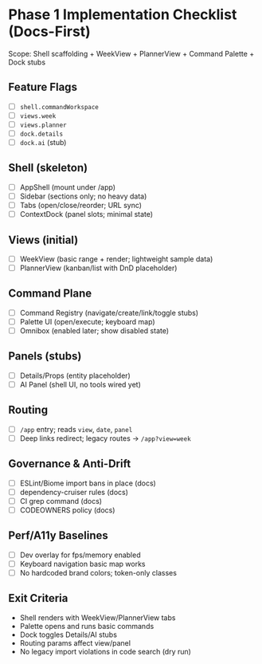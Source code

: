 # Phase 1 Implementation Checklist (Docs-First)

Scope: Shell scaffolding + WeekView + PlannerView + Command Palette + Dock stubs

## Feature Flags
- [ ] `shell.commandWorkspace`
- [ ] `views.week`
- [ ] `views.planner`
- [ ] `dock.details`
- [ ] `dock.ai` (stub)

## Shell (skeleton)
- [ ] AppShell (mount under /app)
- [ ] Sidebar (sections only; no heavy data)
- [ ] Tabs (open/close/reorder; URL sync)
- [ ] ContextDock (panel slots; minimal state)

## Views (initial)
- [ ] WeekView (basic range + render; lightweight sample data)
- [ ] PlannerView (kanban/list with DnD placeholder)

## Command Plane
- [ ] Command Registry (navigate/create/link/toggle stubs)
- [ ] Palette UI (open/execute; keyboard map)
- [ ] Omnibox (enabled later; show disabled state)

## Panels (stubs)
- [ ] Details/Props (entity placeholder)
- [ ] AI Panel (shell UI, no tools wired yet)

## Routing
- [ ] `/app` entry; reads `view`, `date`, `panel`
- [ ] Deep links redirect; legacy routes → `/app?view=week`

## Governance & Anti-Drift
- [ ] ESLint/Biome import bans in place (docs)
- [ ] dependency-cruiser rules (docs)
- [ ] CI grep command (docs)
- [ ] CODEOWNERS policy (docs)

## Perf/A11y Baselines
- [ ] Dev overlay for fps/memory enabled
- [ ] Keyboard navigation basic map works
- [ ] No hardcoded brand colors; token-only classes

## Exit Criteria
- Shell renders with WeekView/PlannerView tabs
- Palette opens and runs basic commands
- Dock toggles Details/AI stubs
- Routing params affect view/panel
- No legacy import violations in code search (dry run)
